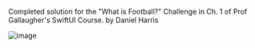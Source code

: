 Completed solution for the "What is Football?" Challenge in Ch. 1 of Prof Gallaugher's SwiftUI Course. by Daniel Harris


![image](https://github.com/user-attachments/assets/2063bd24-6cb4-408a-949b-cc966f7dfd82)

